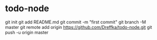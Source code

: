 # todo-node
git init
git add README.md
git commit -m "first commit"
git branch -M master
git remote add origin https://github.com/Dreffka/todo-node.git
git push -u origin master